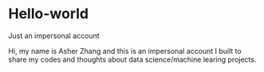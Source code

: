 # Hello-world
Just an impersonal account

Hi, my name is Asher Zhang and this is an impersonal account I built to share my codes and thoughts about data science/machine learing projects.
